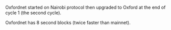 Oxfordnet started on Nairobi protocol then upgraded to Oxford at the end of cycle 1 (the second cycle).

Oxfordnet has 8 second blocks (twice faster than mainnet).

